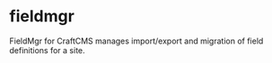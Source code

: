 # fieldmgr
FieldMgr for CraftCMS manages import/export and migration of field definitions for a site.
